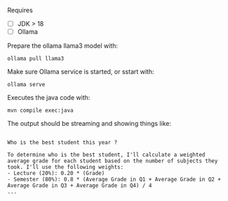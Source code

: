 Requires
- [ ] JDK > 18
- [ ] Ollama

 Prepare the ollama llama3 model with:
```
ollama pull llama3
```
Make sure Ollama service is started, or sstart with:
```
ollama serve
```

Executes the java code with:
```
mvn compile exec:java
```

The output should be streaming and showing things like:
```

Who is the best student this year ?

To determine who is the best student, I'll calculate a weighted average grade for each student based on the number of subjects they took. I'll use the following weights:
- Lecture (20%): 0.20 * (Grade)
- Semester (80%): 0.8 * (Average Grade in Q1 + Average Grade in Q2 + Average Grade in Q3 + Average Grade in Q4) / 4
...
```